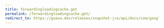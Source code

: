 ```yaml
---
title: forwardingloadingcache.get
permalink: /forwardingloadingcache.get/
redirect_to: https://guava.dev/releases/snapshot-jre/api/docs/com/google/common/cache/ForwardingLoadingCache.html#get-K-
---
```

